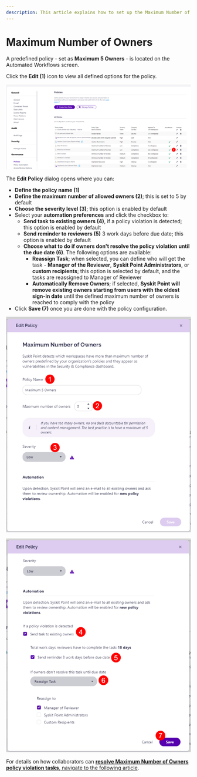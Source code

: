 ```yaml
---
description: This article explains how to set up the Maximum Number of Owners policy for Automated Workflows in Syskit Point.
---
```


# Maximum Number of Owners

A predefined policy - set as **Maximum 5 Owners** - is located on the Automated Workflows screen. 

Click the **Edit (1)** icon to view all defined options for the policy. 

![Maximum Number of Owners - Edit Policy](../../.gitbook/assets/set_up_automated_workflows-max_owners_edit.png)

The **Edit Policy** dialog opens where you can:
* **Define the policy name (1)**
* **Define the maximum number of allowed owners (2)**; this is set to 5 by default
* **Choose the severity level (3)**; this option is enabled by default
* Select your **automation preferences** and click the checkbox to:
  * **Send task to existing owners (4)**, if a policy violation is detected; this option is enabled by default
  * **Send reminder to reviewers (5)** 3 work days before due date; this option is enabled by default
  * **Choose what to do if owners don't resolve the policy violation until the due date (6)**. The following options are available:
    * **Reassign Task**; when selected, you can define who will get the task - **Manager of the Reviewer**, **Syskit Point Administrators**, or **custom recipients**; this option is selected by default, and the tasks are reassigned to Manager of Reviewer
    * **Automatically Remove Owners**; if selected, **Syskit Point will remove existing owners starting from users with the oldest sign-in date** until the defined maximum number of owners is reached to comply with the policy
* Click **Save (7)** once you are done with the policy configuration.  

![Edit Policy Dialog](../../.gitbook/assets/set_up_automated_workflows-max_owners_dialog.png)

![Edit Policy Dialog - Automation](../../.gitbook/assets/set_up_automated_workflows-max_owners_dialog-automation.png)


For details on how collaborators can [**resolve Maximum Number of Owners policy violation tasks**, navigate to the following article](../../point-collaborators/resolve-governance-tasks/maximum-number-of-owners.md).